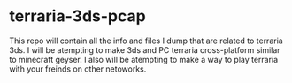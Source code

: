 # terraria-3ds-pcap
This repo will contain all the info and files I dump that are related to terraria 3ds. I will be atempting to make 3ds and PC terraria cross-platform similar to minecraft geyser. I also will be atempting to make a way to play terraria with your freinds on other netoworks.
